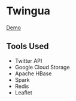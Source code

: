 # Twingua

[Demo](https://www.youtube.com/watch?v=uWDh2CGj-ao&feature=youtu.be)

## Tools Used
- Twitter API
- Google Cloud Storage
- Apache HBase
- Spark
- Redis
- Leaflet

